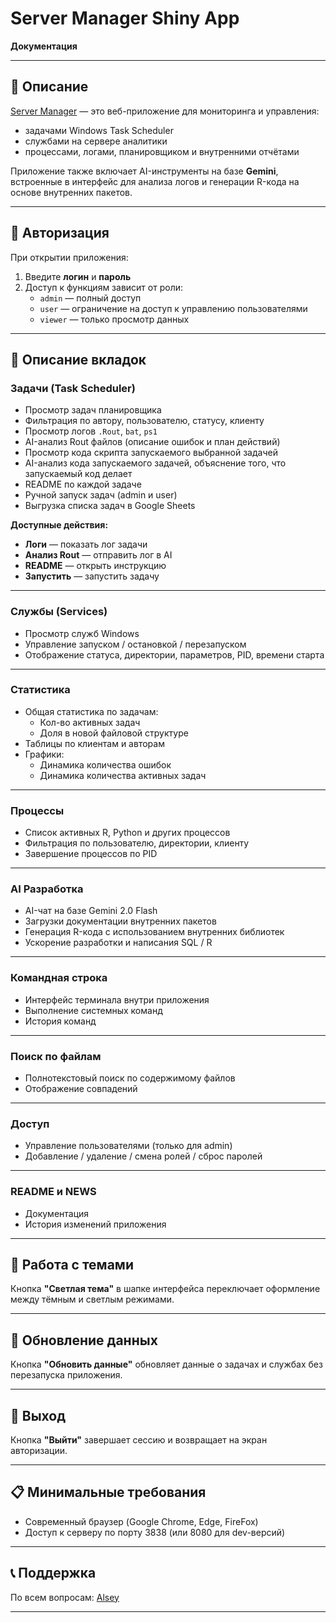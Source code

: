 # Server Manager Shiny App  
**Документация**

---

## 📖 Описание  

[Server Manager](http://94.130.22.47:3838/) — это веб-приложение для мониторинга и управления:

- задачами Windows Task Scheduler  
- службами на сервере аналитики  
- процессами, логами, планировщиком и внутренними отчётами  

Приложение также включает AI-инструменты на базе **Gemini**, встроенные в интерфейс для анализа логов и генерации R-кода на основе внутренних пакетов.

---

## 🔐 Авторизация  

При открытии приложения:

1. Введите **логин** и **пароль**
2. Доступ к функциям зависит от роли:
   - `admin` — полный доступ
   - `user` — ограничение на доступ к управлению пользователями
   - `viewer` — только просмотр данных  

---

## 📑 Описание вкладок  

### **Задачи (Task Scheduler)**  

- Просмотр задач планировщика
- Фильтрация по автору, пользователю, статусу, клиенту
- Просмотр логов `.Rout`, `bat`, `ps1`
- AI-анализ Rout файлов (описание ошибок и план действий)
- Просмотр кода скрипта запускаемого выбранной задачей
- AI-анализ кода запускаемого задачей, объяснение того, что запускаемый код делает
- README по каждой задаче
- Ручной запуск задач (admin и user)
- Выгрузка списка задач в Google Sheets

**Доступные действия:**

- **Логи** — показать лог задачи  
- **Анализ Rout** — отправить лог в AI  
- **README** — открыть инструкцию  
- **Запустить** — запустить задачу  

---

### **Службы (Services)**  

- Просмотр служб Windows
- Управление запуском / остановкой / перезапуском  
- Отображение статуса, директории, параметров, PID, времени старта  

---

### **Статистика**

- Общая статистика по задачам:
  - Кол-во активных задач
  - Доля в новой файловой структуре
- Таблицы по клиентам и авторам
- Графики:
  - Динамика количества ошибок
  - Динамика количества активных задач  

---

### **Процессы**

- Список активных R, Python и других процессов
- Фильтрация по пользователю, директории, клиенту  
- Завершение процессов по PID  

---

### **AI Разработка**

- AI-чат на базе Gemini 2.0 Flash  
- Загрузки документации внутренних пакетов  
- Генерация R-кода с использованием внутренних библиотек  
- Ускорение разработки и написания SQL / R  

---

### **Командная строка**

- Интерфейс терминала внутри приложения  
- Выполнение системных команд  
- История команд  

---

### **Поиск по файлам**

- Полнотекстовый поиск по содержимому файлов  
- Отображение совпадений  

---

### **Доступ**

- Управление пользователями (только для admin)
- Добавление / удаление / смена ролей / сброс паролей  

---

### **README и NEWS**

- Документация  
- История изменений приложения  

---

## 🎨 Работа с темами  

Кнопка **"Светлая тема"** в шапке интерфейса переключает оформление между тёмным и светлым режимами.

---

## 🔄 Обновление данных  

Кнопка **"Обновить данные"** обновляет данные о задачах и службах без перезапуска приложения.

---

## 🚪 Выход  

Кнопка **"Выйти"** завершает сессию и возвращает на экран авторизации.

---

## 📋 Минимальные требования  

- Современный браузер (Google Chrome, Edge, FireFox)
- Доступ к серверу по порту 3838 (или 8080 для dev-версий)

---

## 📞 Поддержка  

По всем вопросам: [Alsey](https://t.me/AlexeySeleznev)

---

